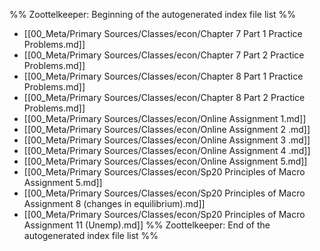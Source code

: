 %% Zoottelkeeper: Beginning of the autogenerated index file list  %%
-  [[00_Meta/Primary Sources/Classes/econ/Chapter 7 Part 1 Practice Problems.md]]
-  [[00_Meta/Primary Sources/Classes/econ/Chapter 7 Part 2 Practice Problems.md]]
-  [[00_Meta/Primary Sources/Classes/econ/Chapter 8 Part 1 Practice Problems.md]]
-  [[00_Meta/Primary Sources/Classes/econ/Chapter 8 Part 2 Practice Problems.md]]
-  [[00_Meta/Primary Sources/Classes/econ/Online Assignment 1.md]]
-  [[00_Meta/Primary Sources/Classes/econ/Online Assignment 2 .md]]
-  [[00_Meta/Primary Sources/Classes/econ/Online Assignment 3 .md]]
-  [[00_Meta/Primary Sources/Classes/econ/Online Assignment 4 .md]]
-  [[00_Meta/Primary Sources/Classes/econ/Online Assignment 5.md]]
-  [[00_Meta/Primary Sources/Classes/econ/Sp20 Principles of Macro Assignment 5.md]]
-  [[00_Meta/Primary Sources/Classes/econ/Sp20 Principles of Macro Assignment 8 (changes in equilibrium).md]]
-  [[00_Meta/Primary Sources/Classes/econ/Sp20 Principles of Macro Assignment 11 (Unemp).md]]
%% Zoottelkeeper: End of the autogenerated index file list  %%
